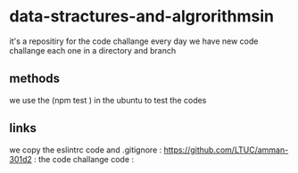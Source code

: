 # data-stractures-and-algrorithmsin
 it's a repositiry for the code challange 
 every day we have new code challange each one in a directory and branch 
 ## methods 
 we use the (npm test ) in the ubuntu to test the codes 
 ## links 
 we copy the eslintrc code  and .gitignore : https://github.com/LTUC/amman-301d2
 :
 the code challange code : 